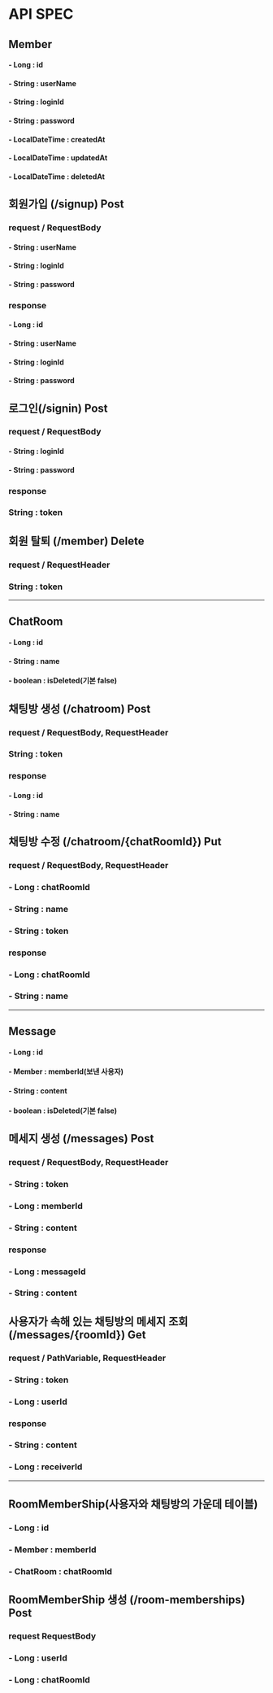 # API SPEC

## Member
#### - Long : id
#### - String : userName
#### - String : loginId
#### - String : password
#### - LocalDateTime : createdAt
#### - LocalDateTime : updatedAt
#### - LocalDateTime : deletedAt

## 회원가입 (/signup) Post
### request / RequestBody
#### - String : userName
#### - String : loginId
#### - String : password

### response
#### - Long : id
#### - String : userName
#### - String : loginId
#### - String : password

## 로그인(/signin) Post
### request / RequestBody
#### - String : loginId
#### - String : password

### response
### String : token

## 회원 탈퇴 (/member) Delete
### request / RequestHeader
### String : token


-------------------------------------------------------------------------


## ChatRoom
#### - Long : id
#### - String : name
#### - boolean : isDeleted(기본 false)

## 채팅방 생성 (/chatroom) Post
### request / RequestBody, RequestHeader
### String : token

### response
#### - Long : id
#### - String : name

## 채팅방 수정 (/chatroom/{chatRoomId}) Put
### request / RequestBody, RequestHeader
### - Long : chatRoomId
### - String : name
### - String : token

### response
### - Long : chatRoomId
### - String : name


-------------------------------------------------------------------------------------------


## Message
#### - Long : id
#### - Member : memberId(보낸 사용자)
#### - String : content
#### - boolean : isDeleted(기본 false)

## 메세지 생성 (/messages) Post
### request / RequestBody, RequestHeader
### - String : token
### - Long : memberId
### - String : content

### response
### - Long : messageId
### - String : content

## 사용자가 속해 있는 채팅방의 메세지 조회 (/messages/{roomId}) Get
### request / PathVariable, RequestHeader
### - String : token
### - Long : userId

### response
### - String : content
### - Long : receiverId


------------------------------------------------------------------------------------------


## RoomMemberShip(사용자와 채팅방의 가운데 테이블)
### - Long : id
### - Member : memberId
### - ChatRoom : chatRoomId

## RoomMemberShip 생성 (/room-memberships) Post
### request RequestBody
### - Long : userId
### - Long : chatRoomId